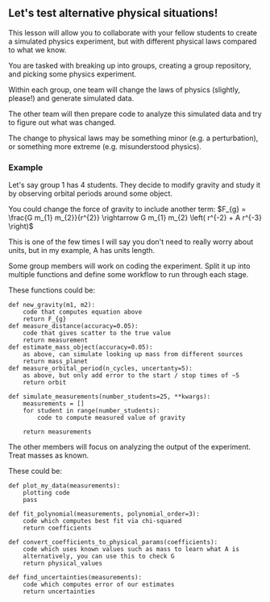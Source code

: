 ## Let's test alternative physical situations!

This lesson will allow you to collaborate with your fellow students to create a simulated physics experiment, but with different physical laws compared to what we know.

You are tasked with breaking up into groups, creating a group repository, and picking some physics experiment.

Within each group, one team will change the laws of physics (slightly, please!) and generate simulated data.

The other team will then prepare code to analyze this simulated data and try to figure out what was changed.

The change to physical laws may be something minor (e.g. a perturbation), or something more extreme (e.g. misunderstood physics).


### Example

Let's say group 1 has 4 students. They decide to modify gravity and study it by observing orbital periods around some object.

You could change the force of gravity to include another term:
    $F_{g} = \frac{G m_{1} m_{2}}{r^{2}} \rightarrow G m_{1} m_{2} \left( r^{-2} + A r^{-3} \right)$


This is one of the few times I will say you don't need to really worry about units, but in my example, A has units length.

Some group members will work on coding the experiment.
Split it up into multiple functions and define some workflow to run through each stage.

These functions could be:

    def new_gravity(m1, m2):
        code that computes equation above
        return F_{g}
    def measure_distance(accuracy=0.05):
        code that gives scatter to the true value
        return measurement
    def estimate_mass_object(accuracy=0.05):
        as above, can simulate looking up mass from different sources
        return mass_planet
    def measure_orbital_period(n_cycles, uncertanty=5):
        as above, but only add error to the start / stop times of ~5
        return orbit

    def simulate_measurements(number_students=25, **kwargs):
        measurements = []
        for student in range(number_students):
            code to compute measured value of gravity

        return measurements


The other members will focus on analyzing the output of the experiment.
Treat masses as known.

These could be:

    def plot_my_data(measurements):
        plotting code
        pass

    def fit_polynomial(measurements, polynomial_order=3):
        code which computes best fit via chi-squared
        return coefficients

    def convert_coefficients_to_physical_params(coefficients):
        code which uses known values such as mass to learn what A is
        alternatively, you can use this to check G
        return physical_values

    def find_uncertainties(measurements):
        code which computes error of our estimates
        return uncertainties


    
        
        
        
        



        
